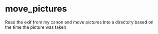 move_pictures
=============

Read the exif from my canon and move pictures into a directory based on the time the picture was taken
